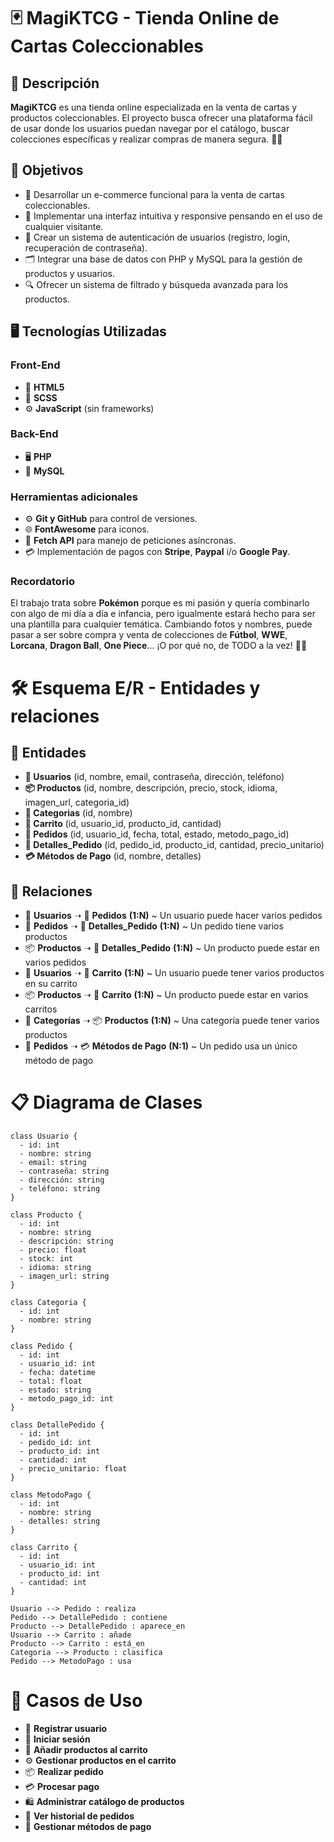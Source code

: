 # 🃏 MagiKTCG - Tienda Online de Cartas Coleccionables

## 📌 Descripción  
**MagiKTCG** es una tienda online especializada en la venta de cartas y productos coleccionables. El proyecto busca ofrecer una plataforma fácil de usar donde los usuarios puedan navegar por el catálogo, buscar colecciones específicas y realizar compras de manera segura. 🛒🎴

## 🎯 Objetivos
- 🌟 Desarrollar un e-commerce funcional para la venta de cartas coleccionables.
- 🎨 Implementar una interfaz intuitiva y responsive pensando en el uso de cualquier visitante.
- 🔐 Crear un sistema de autenticación de usuarios (registro, login, recuperación de contraseña).
- 🗂️ Integrar una base de datos con PHP y MySQL para la gestión de productos y usuarios.
- 🔍 Ofrecer un sistema de filtrado y búsqueda avanzada para los productos.

## 🖥️ Tecnologías Utilizadas
### **Front-End**
- 📝 **HTML5**
- 🎨 **SCSS**
- ⚙️ **JavaScript** (sin frameworks)

### **Back-End**
- 🖥️ **PHP**
- 💾 **MySQL**

### **Herramientas adicionales**
- ⚙️ **Git y GitHub** para control de versiones.
- 🌐 **FontAwesome** para iconos.
- 📨 **Fetch API** para manejo de peticiones asíncronas.
- 💳 Implementación de pagos con **Stripe**, **Paypal** i/o **Google Pay**.

### **Recordatorio**
El trabajo trata sobre **Pokémon** porque es mi pasión y quería combinarlo con algo de mi día a día e infancia, pero igualmente estará hecho para ser una plantilla para cualquier temática. Cambiando fotos y nombres, puede pasar a ser sobre compra y venta de colecciones de **Fútbol**, **WWE**, **Lorcana**, **Dragon Ball**, **One Piece**... ¡O por qué no, de TODO a la vez! 🎉😀

# 🛠️ Esquema E/R - Entidades y relaciones

## 📌 Entidades
- **👤 Usuarios** (id, nombre, email, contraseña, dirección, teléfono)
- **📦 Productos** (id, nombre, descripción, precio, stock, idioma, imagen_url, categoria_id)
- **📂 Categorias** (id, nombre)
- **🛒 Carrito** (id, usuario_id, producto_id, cantidad)
- **📑 Pedidos** (id, usuario_id, fecha, total, estado, metodo_pago_id)
- **📄 Detalles_Pedido** (id, pedido_id, producto_id, cantidad, precio_unitario)
- **💳 Métodos de Pago** (id, nombre, detalles)

## 🔗 Relaciones
- 👤 **Usuarios** ➝ 📑 **Pedidos** **(1:N)** ~ Un usuario puede hacer varios pedidos
- 📑 **Pedidos** ➝ 📄 **Detalles_Pedido** **(1:N)** ~ Un pedido tiene varios productos
- 📦 **Productos** ➝ 📄 **Detalles_Pedido** **(1:N)** ~ Un producto puede estar en varios pedidos
- 👤 **Usuarios** ➝ 🛒 **Carrito** **(1:N)** ~ Un usuario puede tener varios productos en su carrito
- 📦 **Productos** ➝ 🛒 **Carrito** **(1:N)** ~ Un producto puede estar en varios carritos
- 📂 **Categorías** ➝ 📦 **Productos** **(1:N)** ~ Una categoría puede tener varios productos
- 📑 **Pedidos** ➝ 💳 **Métodos de Pago** **(N:1)** ~ Un pedido usa un único método de pago

# 📋 Diagrama de Clases
```plantuml
class Usuario {
  - id: int
  - nombre: string
  - email: string
  - contraseña: string
  - dirección: string
  - teléfono: string
}

class Producto {
  - id: int
  - nombre: string
  - descripción: string
  - precio: float
  - stock: int
  - idioma: string
  - imagen_url: string
}

class Categoria {
  - id: int
  - nombre: string
}

class Pedido {
  - id: int
  - usuario_id: int
  - fecha: datetime
  - total: float
  - estado: string
  - metodo_pago_id: int
}

class DetallePedido {
  - id: int
  - pedido_id: int
  - producto_id: int
  - cantidad: int
  - precio_unitario: float
}

class MetodoPago {
  - id: int
  - nombre: string
  - detalles: string
}

class Carrito {
  - id: int
  - usuario_id: int
  - producto_id: int
  - cantidad: int
}

Usuario --> Pedido : realiza
Pedido --> DetallePedido : contiene
Producto --> DetallePedido : aparece_en
Usuario --> Carrito : añade
Producto --> Carrito : está_en
Categoria --> Producto : clasifica
Pedido --> MetodoPago : usa
```

# 🚀 Casos de Uso
- 🔐 **Registrar usuario**
- 🔑 **Iniciar sesión**
- 🛒 **Añadir productos al carrito**
- ⚙️ **Gestionar productos en el carrito**
- 📦 **Realizar pedido**
- 💳 **Procesar pago**
- 🛍️ **Administrar catálogo de productos**
- 📜 **Ver historial de pedidos**
- 🏦 **Gestionar métodos de pago**
